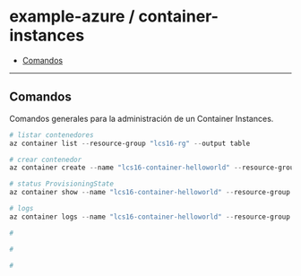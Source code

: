 # example-azure / container-instances

- [Comandos](#comandos)

---

## Comandos

Comandos generales para la administración de un Container Instances.

```powershell
# listar contenedores
az container list --resource-group "lcs16-rg" --output table
```

```powershell
# crear contenedor
az container create --name "lcs16-container-helloworld" --resource-group "lcs16-rg" --image "mcr.microsoft.com/azuredocs/aci-helloworld" --dns-name-label "lcs16-container-helloworld" --ports 80
```

```powershell
# status ProvisioningState
az container show --name "lcs16-container-helloworld" --resource-group "lcs16-rg" --query "{FQDN:ipAddress.fqdn,ProvisioningState:provisioningState}" --out table

# logs
az container logs --name "lcs16-container-helloworld" --resource-group "lcs16-rg"
```

```powershell
#

```

```powershell
#

```

```powershell
#

```
